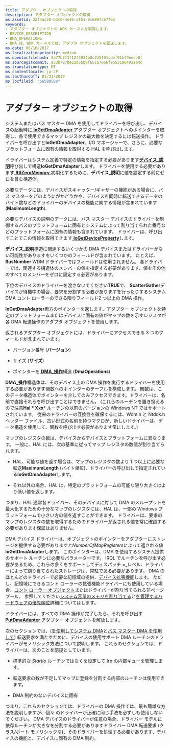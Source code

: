 ```yaml
---
title: アダプター オブジェクトの取得
description: アダプター オブジェクトの取得
ms.assetid: 2af4ac28-b3c0-4e46-afb1-9c6897c67f03
keywords:
- アダプター オブジェクトの WDK カーネルを取得します。
- DEVICE_DESCRIPTION
- DMA_OPERATIONS
- DMA は、WDK カーネルでは、アダプタ オブジェクトを転送します。
ms.date: 06/16/2017
ms.localizationpriority: medium
ms.openlocfilehash: 2a77b7f3f1243934b8c235191cdef91b49eece8f
ms.sourcegitcommit: a33b7978e22d5bb9f65ca7056f955319049a2e4c
ms.translationtype: MT
ms.contentlocale: ja-JP
ms.lasthandoff: 01/31/2019
ms.locfileid: "56580586"
---
```

# <a name="getting-an-adapter-object"></a>アダプター オブジェクトの取得





システムまたはバス マスター DMA を使用してドライバーを呼び出し、デバイスの起動時に[ **IoGetDmaAdapter** ](https://msdn.microsoft.com/library/windows/hardware/ff549220)アダプター オブジェクトへのポインターを取得し、各で使用できるマップ レジスタの最大数を決定するには転送操作。 ドライバーを呼び出すと**IoGetDmaAdapter**、I/O マネージャーで、さらに、必要なプラットフォームに固有の情報を取得する HAL を呼び出します。

ドライバーはシステム定義で特定の情報を指定する必要があります[**デバイス\_説明**](https://msdn.microsoft.com/library/windows/hardware/ff543107)呼び出しで構造**IoGetDmaAdapter**します。 ドライバーを使用する必要があります[ **RtlZeroMemory** ](https://msdn.microsoft.com/library/windows/hardware/ff563610)初期化するために、**デバイス\_説明**に値を設定する前にゼロを含む構造体。

必要なデータには、デバイスがスキャッター/ギャザーの機能がある場合に、バス マスターをどのようにがかどうかや、デバイスを同時に転送できるデータのバイト数などのドライバーのデバイスの機能に関する情報が含まれています (**MaximumLength**).

必要なデバイスの説明のデータには、バス マスター デバイスのドライバーを制御するバスのプラットフォームに固有とシステムによって割り当てられた番号などのプラットフォームに固有の情報も含まれています。 ドライバーは、呼び出すことでこの情報を取得できます[ **IoGetDeviceProperty**](https://msdn.microsoft.com/library/windows/hardware/ff549203)します。

**デバイス\_説明**構造に関連するいくつかの DMA デバイスまたはドライバーがない可能性がありますをいくつかのフィールドが含まれています。 たとえば、 **BusNumber** WDM ドライバーではフィールドは使用されません。 各ドライバーでは、関連する構造体のメンバーの値を指定する必要があります、値をその他のすべてのメンバーをゼロに設定する必要があります。

下位のデバイスのドライバーを渡さないでください**TRUE**で、 **ScatterGather**デバイスが待機中の場合、要求を分割する必要がありますを行ったりするシステム DMA コント ローラーのできる限りフィールド2 つ以上の DMA 操作。

**IoGetDmaAdapter**両方のポインターを返します、アダプター オブジェクトを特定のプラットフォームまたはデバイスに固有の値がマップの数を示すレジスタが各 DMA 転送操作のアダプタ オブジェクトを使用します。

返されるアダプター オブジェクトには、ドライバーにアクセスできる 3 つのフィールドが含まれています。

-   バージョン番号 (**バージョン**)

-   サイズ (**サイズ**)

-   ポインターを[ **DMA\_操作**](https://msdn.microsoft.com/library/windows/hardware/ff544071)構造 (**DmaOperations**)

**DMA\_操作**構造体は、そのデバイス上の DMA 操作を実行するドライバーを使用する必要があります関数へのポインターのテーブルを構成します。 関数は、このデータ構造体でポインターを介してのみアクセスできます。ドライバーは、名前で直接それらを呼び出すことはできません。 (これらのルーチンを置き換えるので注意**Hal * Xxx*** ルーチンの以前のバージョンの Windows NT ではサポートされています。 従来のドライバーの互換性を確保するには、Wdm.h と Ntddk.h ヘッダー ファイル、古い形式の名前を持つマクロが、新しいドライバーは、データ構造を使用して、関数を呼び出す必要があります常にします。)

マップのレジスタの数は、デバイスからデバイスとプラットフォームに異なります。 一般に、HAL には、次の基準に従ってマップ レジスタの数値が割り当てられます。

-   HAL、可能な値を返す場合は、マップのレジスタの数より 1 つ以上に必要な転送**MaximumLength** (バイト単位)、ドライバーの呼び出しで指定されている**IoGetDmaAdapter**します。

-   それ以外の場合、HAL は、特定のプラットフォームの可能な限り大きくはより低い値を返します。

つまり、HAL 通常各ドライバー、そのデバイスに対して DMA のスループットを最大化するための十分なマップのレジスタには、HAL は、一部の Windows プラットフォームで小さい方の値を返すことができます。 ドライバーは、要求のマップのレジスタの数を取得するためのドライバーが返される値を常に確認する必要があります保証はありません。

DMA デバイス ドライバーは、オブジェクトのポインターをアダプターにストレージを提供する必要がありますと*NumberOfMapRegisters*によって返される値**IoGetDmaAdapter**します。 このポインターは、DMA を使用するシステム提供のサポート ルーチンに必要なパラメーターです。 IRQL でルーチンを呼び出す必要があるため、これらの多くをサポートしてディスパッチ =\_レベル、ドライバーによって割り当てられたストレージは、常駐である必要があります。 DMA のほとんどのドライバーで必要な記憶域の提供、[デバイス拡張機能](device-extensions.md)します。 ただし、記憶域にできるコント ローラーの拡張機能ドライバーにも使用している場合、[コント ローラー オブジェクト](using-controller-objects.md)またはドライバーが割り当てられる非ページ プール。 参照してください[システム容量のメモリを割り当てる](allocating-system-space-memory.md)と[を管理するハードウェアの優先順位](managing-hardware-priorities.md)詳細についてはします。

ドライバーには、すべての DMA 操作が完了したら、それを呼び出す[ **PutDmaAdapter** ](https://msdn.microsoft.com/library/windows/hardware/ff559965)アダプター オブジェクトを解放します。

次のセクションでは、([を使用してシステム DMA](using-system-dma.md)と[バス マスター DMA を使用して](using-bus-master-dma.md)) 転送要求を満たすために、デバイスの使用サポート DMA ルーチンのドライバーがモノリシック方法について説明します。 これらのセクションでは、ドライバーは、次のことを前提としています。

-   標準的な[ *StartIo* ](https://msdn.microsoft.com/library/windows/hardware/ff563858)ルーチンではなくを設定して Irp の内部キューを管理します。

-   転送要求の数が不足してマップに登録を分割する内部のルーチンは使用できます。

-   DMA 制約のないデバイスに固有

つまり、これらのセクションでは、ドライバーの DMA 操作では、最も簡単な方法を説明しますが、個々 のドライバーが正確に同じ手法を必ずしも使用しないでください。 DMA デバイスのドライバーが任意の場合、ドライバー モデルに依存ルーチンが大きなを分割する必要がありますドライバー DMA 転送要求 (クラス/ポート モノリシックな)、そのドライバーを処理する必要があります、デバイスの機能と、デバイスに固有の DMA 制約。

 

 




